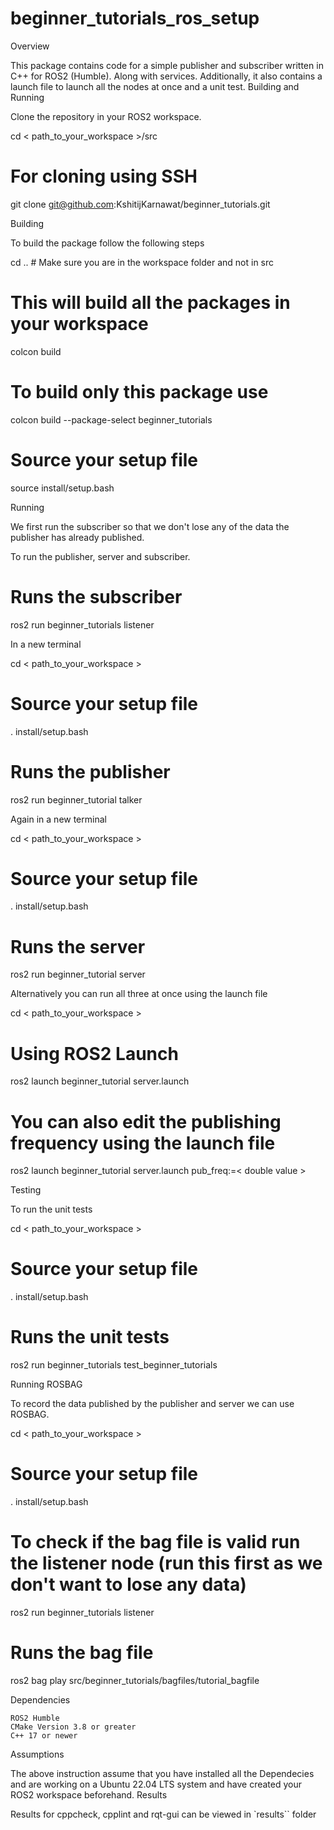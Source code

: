 # beginner_tutorials_ros_setup
Overview

This package contains code for a simple publisher and subscriber written in C++ for ROS2 (Humble). Along with services. Additionally, it also contains a launch file to launch all the nodes at once and a unit test.
Building and Running

Clone the repository in your ROS2 workspace.

cd < path_to_your_workspace >/src

# For cloning using SSH
git clone git@github.com:KshitijKarnawat/beginner_tutorials.git

Building

To build the package follow the following steps

cd .. # Make sure you are in the workspace folder and not in src

# This will build all the packages in your workspace
colcon build

# To build only this package use
colcon build --package-select beginner_tutorials

# Source your setup file
source install/setup.bash

Running

We first run the subscriber so that we don't lose any of the data the publisher has already published.

To run the publisher, server and subscriber.

# Runs the subscriber
ros2 run beginner_tutorials listener

In a new terminal

cd < path_to_your_workspace >

# Source your setup file
. install/setup.bash

# Runs the publisher
ros2 run beginner_tutorial talker

Again in a new terminal

cd < path_to_your_workspace >

# Source your setup file
. install/setup.bash

# Runs the server
ros2 run beginner_tutorial server

Alternatively you can run all three at once using the launch file

cd < path_to_your_workspace >

# Using ROS2 Launch 
ros2 launch beginner_tutorial server.launch

# You can also edit the publishing frequency using the launch file
ros2 launch beginner_tutorial server.launch pub_freq:=< double value >

Testing

To run the unit tests

cd < path_to_your_workspace >

# Source your setup file
. install/setup.bash

# Runs the unit tests
ros2 run beginner_tutorials test_beginner_tutorials 

Running ROSBAG

To record the data published by the publisher and server we can use ROSBAG.

cd < path_to_your_workspace >

# Source your setup file
. install/setup.bash

# To check if the bag file is valid run the listener node (run this first as we don't want to lose any data)
ros2 run beginner_tutorials listener

# Runs the bag file
ros2 bag play src/beginner_tutorials/bagfiles/tutorial_bagfile

Dependencies

    ROS2 Humble
    CMake Version 3.8 or greater
    C++ 17 or newer

Assumptions

The above instruction assume that you have installed all the Dependecies and are working on a Ubuntu 22.04 LTS system and have created your ROS2 workspace beforehand.
Results

Results for cppcheck, cpplint and rqt-gui can be viewed in `results`` folder
